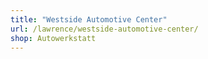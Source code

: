 ```yaml
---
title: "Westside Automotive Center"
url: /lawrence/westside-automotive-center/
shop: Autowerkstatt
---
```

